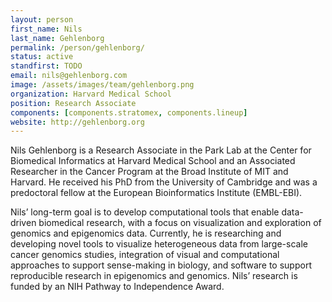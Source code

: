 ```yaml
---
layout: person
first_name: Nils
last_name: Gehlenborg
permalink: /person/gehlenborg/
status: active
standfirst: TODO
email: nils@gehlenborg.com
image: /assets/images/team/gehlenborg.png
organization: Harvard Medical School
position: Research Associate
components: [components.stratomex, components.lineup]
website: http://gehlenborg.org
---
```


Nils Gehlenborg is a Research Associate in the Park Lab at the Center for Biomedical Informatics at Harvard Medical School and an Associated Researcher in the Cancer Program at the Broad Institute of MIT and Harvard. He received his PhD from the University of Cambridge and was a predoctoral fellow at the European Bioinformatics Institute (EMBL-EBI).

Nils’ long-term goal is to develop computational tools that enable data-driven biomedical research, with a focus on visualization and exploration of genomics and epigenomics data. Currently, he is researching and developing novel tools to visualize heterogeneous data from large-scale cancer genomics studies, integration of visual and computational approaches to support sense-making in biology, and software to support reproducible research in epigenomics and genomics. Nils’ research is funded by an NIH Pathway to Independence Award.
